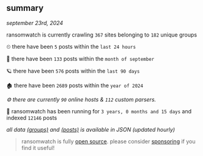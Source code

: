 
## summary
_september 23rd, 2024_

ransomwatch is currently crawling `367` sites belonging to `182` unique groups

⏲ there have been `5` posts within the `last 24 hours`

🦈 there have been `133` posts within the `month of september`

🪐 there have been `576` posts within the `last 90 days`

🏚 there have been `2689` posts within the `year of 2024`

_⚙️ there are currently `90` online hosts & `112` custom parsers._

🦕 ransomwatch has been running for `3 years, 0 months and 15 days` and indexed `12146` posts

_all data  [(groups)](http://ransomwhat.telemetry.ltd/groups) and [(posts)](http://ransomwhat.telemetry.ltd/posts) is available in JSON (updated hourly)_

> ransomwatch is fully [open source](https://github.com/joshhighet/ransomwatch#ransomwatch--). please consider [sponsoring](https://github.com/sponsors/joshhighet) if you find it useful!
